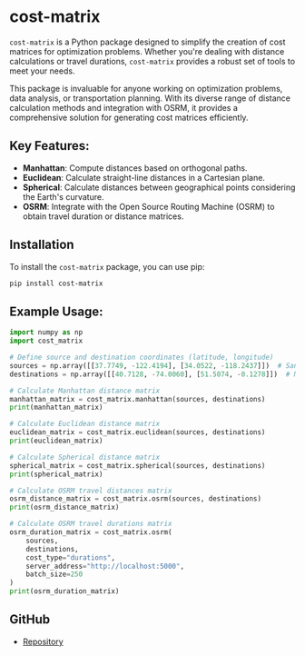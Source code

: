 # cost-matrix

`cost-matrix` is a Python package designed to simplify the creation of cost matrices for optimization problems. Whether you're dealing with distance calculations or travel durations, `cost-matrix` provides a robust set of tools to meet your needs.

This package is invaluable for anyone working on optimization problems, data analysis, or transportation planning. With its diverse range of distance calculation methods and integration with OSRM, it provides a comprehensive solution for generating cost matrices efficiently.

## Key Features:
- **Manhattan**: Compute distances based on orthogonal paths.
- **Euclidean**: Calculate straight-line distances in a Cartesian plane.
- **Spherical**: Calculate distances between geographical points considering the Earth's curvature.
- **OSRM**: Integrate with the Open Source Routing Machine (OSRM) to obtain travel duration or distance matrices.

## Installation

To install the `cost-matrix` package, you can use pip:

```sh
pip install cost-matrix
```


## Example Usage:
```python
import numpy as np
import cost_matrix

# Define source and destination coordinates (latitude, longitude)
sources = np.array([[37.7749, -122.4194], [34.0522, -118.2437]])  # San Francisco, Los Angeles
destinations = np.array([[40.7128, -74.0060], [51.5074, -0.1278]])  # New York, London

# Calculate Manhattan distance matrix
manhattan_matrix = cost_matrix.manhattan(sources, destinations)
print(manhattan_matrix)

# Calculate Euclidean distance matrix
euclidean_matrix = cost_matrix.euclidean(sources, destinations)
print(euclidean_matrix)

# Calculate Spherical distance matrix
spherical_matrix = cost_matrix.spherical(sources, destinations)
print(spherical_matrix)

# Calculate OSRM travel distances matrix
osrm_distance_matrix = cost_matrix.osrm(sources, destinations)
print(osrm_distance_matrix)

# Calculate OSRM travel durations matrix
osrm_duration_matrix = cost_matrix.osrm(
    sources, 
    destinations, 
    cost_type="durations", 
    server_address="http://localhost:5000",
    batch_size=250
)
print(osrm_duration_matrix)
```

## GitHub
* [Repository](https://github.com/luanleonardo/cost-matrix)
